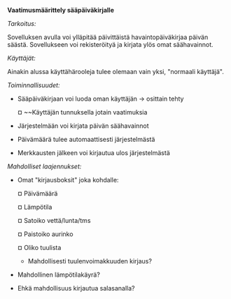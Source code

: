 **Vaatimusmäärittely sääpäiväkirjalle**

*Tarkoitus:*

Sovelluksen avulla voi ylläpitää päivittäistä havaintopäiväkirjaa päivän säästä. Sovellukseen voi rekisteröityä ja kirjata ylös omat säähavainnot.

*Käyttäjät:*

Ainakin alussa käyttähärooleja tulee olemaan vain yksi, "normaali käyttäjä".

*Toiminnallisuudet:*
- Sääpäiväkirjaan voi luoda oman käyttäjän -> osittain tehty

  ¤ ~~Käyttäjän tunnuksella jotain vaatimuksia

- Järjestelmään voi kirjata päivän säähavainnot

- Päivämäärä tulee automaattisesti järjestelmästä

- Merkkausten jälkeen voi kirjautua ulos järjestelmästä

*Mahdolliset laajennukset:*

- Omat "kirjausboksit" joka kohdalle:

  ¤ Päivämäärä
  
  ¤ Lämpötila
  
  ¤ Satoiko vettä/lunta/tms
  
  ¤ Paistoiko aurinko
  
  ¤ Oliko tuulista
  
    - Mahdollisesti tuulenvoimakkuuden kirjaus?

- Mahdollinen lämpötilakäyrä?

- Ehkä mahdollisuus kirjautua salasanalla?

